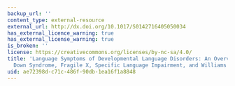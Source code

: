 ```yaml
---
backup_url: ''
content_type: external-resource
external_url: http://dx.doi.org/10.1017/S0142716405050034
has_external_licence_warning: true
has_external_license_warning: true
is_broken: ''
license: https://creativecommons.org/licenses/by-nc-sa/4.0/
title: 'Language Symptoms of Developmental Language Disorders: An Overview of Autism,
  Down Syndrome, Fragile X, Specific Language Impairment, and Williams Syndrome'
uid: ae72398d-c71c-486f-90db-1ea16f1a8848
---
```

